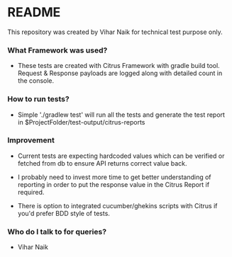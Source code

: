 # README #

This repository was created by Vihar Naik for technical test purpose only.

### What Framework was used? ###

* These tests are created with Citrus Framework with gradle build tool. Request & Response payloads are logged along with detailed count in the console.

### How to run tests? ###

* Simple './gradlew test' will run all the tests and generate the test report in $ProjectFolder/test-output/citrus-reports

### Improvement ###

* Current tests are expecting hardcoded values which can be verified or fetched from db to ensure API returns correct value back.

* I probably need to invest more time to get better understanding of reporting in order to put the response value in the Citrus Report if required.

* There is option to integrated cucumber/ghekins scripts with Citrus if you'd prefer BDD style of tests. 

### Who do I talk to for queries? ###

* Vihar Naik
